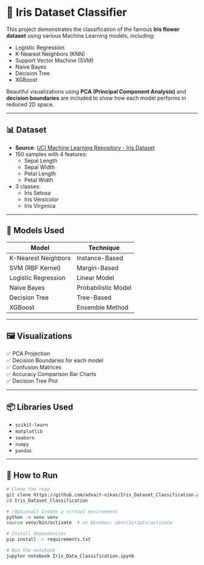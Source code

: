 # 🌸 Iris Dataset Classifier

This project demonstrates the classification of the famous **Iris flower dataset** using various Machine Learning models, including:

- Logistic Regression
- K-Nearest Neighbors (KNN)
- Support Vector Machine (SVM)
- Naive Bayes
- Decision Tree
- XGBoost 

Beautiful visualizations using **PCA (Principal Component Analysis)** and **decision boundaries** are included to show how each model performs in reduced 2D space.

---

## 📊 Dataset

- **Source**: [UCI Machine Learning Repository - Iris Dataset](https://archive.ics.uci.edu/ml/datasets/iris)
- 150 samples with 4 features:
  - Sepal Length
  - Sepal Width
  - Petal Length
  - Petal Width
- 3 classes:
  - Iris Setosa
  - Iris Versicolor
  - Iris Virginica

---

## 🧠 Models Used

| Model                | Technique           |
|---------------------|---------------------|
| K-Nearest Neighbors | Instance-Based      |
| SVM (RBF Kernel)    | Margin-Based        |
| Logistic Regression | Linear Model        |
| Naive Bayes         | Probabilistic Model |
| Decision Tree       | Tree-Based          |
| XGBoost             | Ensemble Method     |


---

## 🖼️ Visualizations

✅ PCA Projection  
✅ Decision Boundaries for each model  
✅ Confusion Matrices  
✅ Accuracy Comparison Bar Charts  
✅ Decision Tree Plot

---

## 📦 Libraries Used

- `scikit-learn`
- `matplotlib`
- `seaborn`
- `numpy`
- `pandas`

---

## 🚀 How to Run

```bash
# Clone the repo
git clone https://github.com/advait-vikas/Iris_Dataset_Classification.git
cd Iris_Dataset_Classification

# (Optional) Create a virtual environment
python -m venv venv
source venv/bin/activate  # on Windows: venv\Scripts\activate

# Install dependencies
pip install -r requirements.txt

# Run the notebook
jupyter notebook Iris_Data_Classification.ipynb
